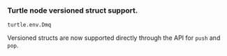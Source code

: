 ### Turtle node versioned struct support.

`turtle.env.Dmq`

Versioned structs are now supported directly through the API for `push` and
`pop`.

